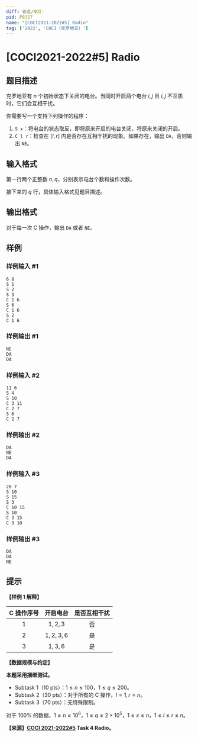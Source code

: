 ```yaml
---
diff: 省选/NOI-
pid: P8327
name: "[COCI2021-2022#5] Radio"
tag: ['2022', 'COCI（克罗地亚）']
---
```

# [COCI2021-2022#5] Radio
## 题目描述

克罗地亚有 $n$ 个初始状态下关闭的电台。当同时开启两个电台 $i,j$ 且 $i,j$ 不互质时，它们会互相干扰。

你需要写一个支持下列操作的程序：

1. `S x`：将电台的状态取反，即将原来开启的电台关闭，将原来关闭的开启。
2. `C l r`：检查在 $[l,r]$ 内是否存在互相干扰的现象。如果存在，输出 `DA`，否则输出 `NE`。
## 输入格式

第一行两个正整数 $n,q$，分别表示电台个数和操作次数。

接下来的 $q$ 行，具体输入格式见题目描述。
## 输出格式

对于每一次 C 操作，输出 `DA` 或者 `NE`。
## 样例

### 样例输入 #1
```
6 8
S 1
S 2
S 3
C 1 6
S 6
C 1 6
S 2
C 1 6
```
### 样例输出 #1
```
NE
DA
DA
```
### 样例输入 #2
```
11 6
S 4
S 10
C 3 11
C 2 7
S 6
C 2 7
```
### 样例输出 #2
```
DA
NE
DA
```
### 样例输入 #3
```
20 7
S 10
S 15
S 3
C 10 15
S 10
C 3 15
C 3 10
```
### 样例输出 #3
```
DA
DA
NE
```
## 提示

**【样例 1 解释】**

|C 操作序号|开启电台|是否互相干扰|
| :----------: | :----------: | :----------: |
|$1$|$1,2,3$|否|
|$2$|$1,2,3,6$|是|
|$3$|$1,3,6$|是|

**【数据规模与约定】**

**本题采用捆绑测试。**

- Subtask 1（10 pts）：$1 \le n \le 100$，$1 \le q \le 200$。
- Subtask 2（30 pts）：对于所有的 C 操作，$l=1,r=n$。
- Subtask 3（70 pts）：无特殊限制。

对于 $100\%$ 的数据，$1 \le n \le 10^6$，$1 \le q \le 2 \times 10^5$，$1 \le x \le n$，$1 \le l \le r \le n$。

**【来源】[COCI 2021-2022#5](https://hsin.hr/coci/contest5_tasks.pdf) Task 4 Radio。**
